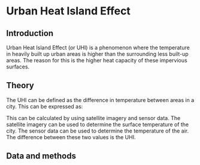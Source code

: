 # Urban Heat Island Effect

## Introduction
Urban Heat Island Effect (or UHI) is a phenomenon where the temperature in heavily built up urban areas is higher than the surrounding less built-up areas. The reason for this is the higher heat capacity of these impervious surfaces.

## Theory
The UHI can be defined as the difference in temperature between areas in a city. This can be expressed as:

This can be calculated by using satellite imagery and sensor data. The satellite imagery can be used to determine the surface temperature of the city. The sensor data can be used to determine the temperature of the air. The difference between these two values is the UHI.

## Data and methods



